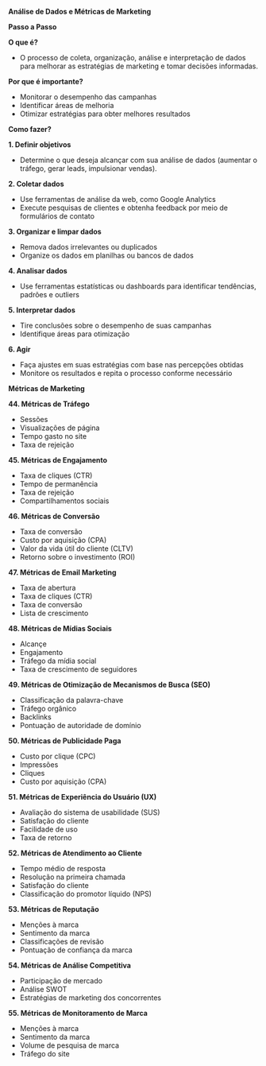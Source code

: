 **Análise de Dados e Métricas de Marketing**

**Passo a Passo**

**O que é?**

* O processo de coleta, organização, análise e interpretação de dados para melhorar as estratégias de marketing e tomar decisões informadas.

**Por que é importante?**

* Monitorar o desempenho das campanhas
* Identificar áreas de melhoria
* Otimizar estratégias para obter melhores resultados

**Como fazer?**

**1. Definir objetivos**

* Determine o que deseja alcançar com sua análise de dados (aumentar o tráfego, gerar leads, impulsionar vendas).

**2. Coletar dados**

* Use ferramentas de análise da web, como Google Analytics
* Execute pesquisas de clientes e obtenha feedback por meio de formulários de contato

**3. Organizar e limpar dados**

* Remova dados irrelevantes ou duplicados
* Organize os dados em planilhas ou bancos de dados

**4. Analisar dados**

* Use ferramentas estatísticas ou dashboards para identificar tendências, padrões e outliers

**5. Interpretar dados**

* Tire conclusões sobre o desempenho de suas campanhas
* Identifique áreas para otimização

**6. Agir**

* Faça ajustes em suas estratégias com base nas percepções obtidas
* Monitore os resultados e repita o processo conforme necessário

**Métricas de Marketing**

**44. Métricas de Tráfego**

* Sessões
* Visualizações de página
* Tempo gasto no site
* Taxa de rejeição

**45. Métricas de Engajamento**

* Taxa de cliques (CTR)
* Tempo de permanência
* Taxa de rejeição
* Compartilhamentos sociais

**46. Métricas de Conversão**

* Taxa de conversão
* Custo por aquisição (CPA)
* Valor da vida útil do cliente (CLTV)
* Retorno sobre o investimento (ROI)

**47. Métricas de Email Marketing**

* Taxa de abertura
* Taxa de cliques (CTR)
* Taxa de conversão
* Lista de crescimento

**48. Métricas de Mídias Sociais**

* Alcançe
* Engajamento
* Tráfego da mídia social
* Taxa de crescimento de seguidores

**49. Métricas de Otimização de Mecanismos de Busca (SEO)**

* Classificação da palavra-chave
* Tráfego orgânico
* Backlinks
* Pontuação de autoridade de domínio

**50. Métricas de Publicidade Paga**

* Custo por clique (CPC)
* Impressões
* Cliques
* Custo por aquisição (CPA)

**51. Métricas de Experiência do Usuário (UX)**

* Avaliação do sistema de usabilidade (SUS)
* Satisfação do cliente
* Facilidade de uso
* Taxa de retorno

**52. Métricas de Atendimento ao Cliente**

* Tempo médio de resposta
* Resolução na primeira chamada
* Satisfação do cliente
* Classificação do promotor líquido (NPS)

**53. Métricas de Reputação**

* Menções à marca
* Sentimento da marca
* Classificações de revisão
* Pontuação de confiança da marca

**54. Métricas de Análise Competitiva**

* Participação de mercado
* Análise SWOT
* Estratégias de marketing dos concorrentes

**55. Métricas de Monitoramento de Marca**

* Menções à marca
* Sentimento da marca
* Volume de pesquisa de marca
* Tráfego do site